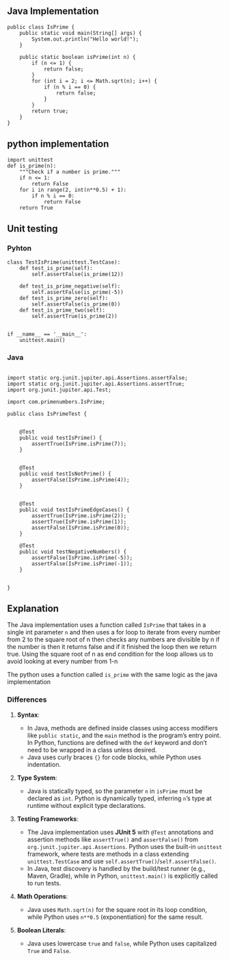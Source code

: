 ## Java Implementation
```
public class IsPrime {
    public static void main(String[] args) {
        System.out.println("Hello world!");
    }

    public static boolean isPrime(int n) {
        if (n <= 1) {
            return false;
        }
        for (int i = 2; i <= Math.sqrt(n); i++) {
            if (n % i == 0) {
                return false;
            }
        }
        return true;
    }
}
```

## python implementation
```
import unittest
def is_prime(n):
    """Check if a number is prime."""
    if n <= 1:
        return False
    for i in range(2, int(n**0.5) + 1):
        if n % i == 0:
            return False
    return True

```

## Unit testing

### Pyhton
```
class TestIsPrime(unittest.TestCase):
    def test_is_prime(self):
        self.assertFalse(is_prime(12))
        
    def test_is_prime_negative(self):
        self.assertFalse(is_prime(-5))
    def test_is_prime_zero(self):
        self.assertFalse(is_prime(0))
    def test_is_prime_two(self):
        self.assertTrue(is_prime(2))
        
       
if __name__ == '__main__':
    unittest.main()
```

### Java
```

import static org.junit.jupiter.api.Assertions.assertFalse;
import static org.junit.jupiter.api.Assertions.assertTrue;
import org.junit.jupiter.api.Test;

import com.primenumbers.IsPrime;

public class IsPrimeTest {
    

    @Test
    public void testIsPrime() {
        assertTrue(IsPrime.isPrime(7));
    }


    @Test
    public void testIsNotPrime() {
        assertFalse(IsPrime.isPrime(4));
    }


    @Test
    public void testIsPrimeEdgeCases() {
        assertTrue(IsPrime.isPrime(2));
        assertTrue(IsPrime.isPrime(1));
        assertFalse(IsPrime.isPrime(0));
    }
    
    @Test
    public void testNegativeNumbers() {
        assertFalse(IsPrime.isPrime(-5));
        assertFalse(IsPrime.isPrime(-1));
    }

    
}

```

## Explanation
The Java implementation uses a function called `IsPrime` that takes in  a single int parameter `n` and then uses a for loop to iterate from every number from 2 to the square root of n then checks any  numbers are divisible by n if the number is then it returns false and if it finished the loop then we return true. Using the square root of n as end condition for the loop allows us to avoid looking at every number from 1-n

The python uses a function called `is_prime` with the same logic as the java implementation

### Differences

1. **Syntax**:  
   - In Java, methods are defined inside classes using access modifiers like `public static`, and the `main` method is the program’s entry point. In Python, functions are defined with the `def` keyword and don’t need to be wrapped in a class unless desired.  
   - Java uses curly braces `{}` for code blocks, while Python uses indentation.  

2. **Type System**:  
   - Java is statically typed, so the parameter `n` in `isPrime` must be declared as `int`. Python is dynamically typed, inferring `n`’s type at runtime without explicit type declarations.  

3. **Testing Frameworks**:  
   - The Java implementation uses **JUnit 5** with `@Test` annotations and assertion methods like `assertTrue()` and `assertFalse()` from `org.junit.jupiter.api.Assertions`. Python uses the built-in `unittest` framework, where tests are methods in a class extending `unittest.TestCase` and use `self.assertTrue()`/`self.assertFalse()`.  
   - In Java, test discovery is handled by the build/test runner (e.g., Maven, Gradle), while in Python, `unittest.main()` is explicitly called to run tests.  

4. **Math Operations**:  
   - Java uses `Math.sqrt(n)` for the square root in its loop condition, while Python uses `n**0.5` (exponentiation) for the same result.  

5. **Boolean Literals**:  
   - Java uses lowercase `true` and `false`, while Python uses capitalized `True` and `False`.  
